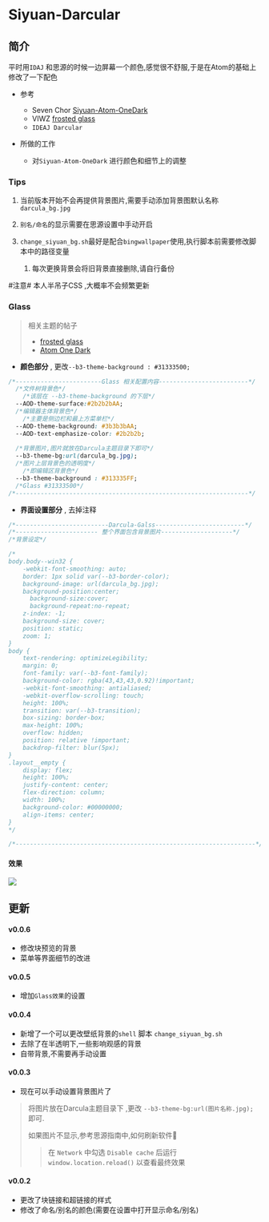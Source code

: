 # Siyuan-Darcular

## 简介

平时用`IDAJ` 和思源的时候一边屏幕一个颜色,感觉很不舒服,于是在Atom的基础上修改了一下配色

- 参考

  - Seven Chor [Siyuan-Atom-OneDark](https://github.com/zqhjl/Siyuan-Atom-OneDark)
  - VIWZ [frosted glass](https://github.com/VIWZ/frosted-glass)
  - `IDEAJ Darcular`
- 所做的工作

  - 对`Siyuan-Atom-OneDark` 进行颜色和细节上的调整

### Tips

1. 当前版本开始不会再提供背景图片,需要手动添加背景图默认名称`darcula_bg.jpg`
2. `别名/命名`的显示需要在思源设置中手动开启
3. `change_siyuan_bg.sh`最好是配合`bingwallpaper`使用,执行脚本前需要修改脚本中的路径变量

   1. 每次更换背景会将旧背景直接删除,请自行备份

#注意# 本人半吊子CSS ,大概率不会频繁更新

### Glass

> 相关主题的帖子
>
> - [frosted glass](https://ld246.com/article/1615547214602)
> - [Atom One Dark](https://ld246.com/article/1614584446482)
>

- **颜色部分** , 更改`--b3-theme-background : #31333500;`

```css
/*------------------------Glass 相关配置内容-------------------------*/
  /*文件树背景色*/
    /*该层在 --b3-theme-background 的下层*/
  --AOD-theme-surface:#2b2b2bAA;
  /*编辑器主体背景色*/
    /*主要是侧边栏和最上方菜单栏*/
  --AOD-theme-background: #3b3b3bAA;
  --AOD-text-emphasize-color: #2b2b2b;
  
  /*背景图片,图片就放在Darcula主题目录下即可*/
  --b3-theme-bg:url(darcula_bg.jpg);
  /*图片上层背景色的透明度*/
    /*即编辑区背景色*/
  --b3-theme-background : #313335FF;
  /*Glass #31333500*/
/*-----------------------------------------------------------------*/
```

- **界面设置部分** , 去掉注释

```css
/*--------------------------Darcula-Galss-------------------------*/
/*----------------------- 整个界面包含背景图片--------------------*/
/*背景设定*/

/*
body.body--win32 {
    -webkit-font-smoothing: auto;
    border: 1px solid var(--b3-border-color);
    background-image: url(darcula_bg.jpg);
    background-position:center;
	  background-size:cover;
	  background-repeat:no-repeat;
    z-index: -1;
    background-size: cover;
    position: static;
    zoom: 1;
}
body {
    text-rendering: optimizeLegibility;
    margin: 0;
    font-family: var(--b3-font-family);
    background-color: rgba(43,43,43,0.92)!important;
    -webkit-font-smoothing: antialiased;
    -webkit-overflow-scrolling: touch;
    height: 100%;
    transition: var(--b3-transition);
    box-sizing: border-box;
    max-height: 100%;
    overflow: hidden;
    position: relative !important;
    backdrop-filter: blur(5px);
}
.layout__empty {
    display: flex;
    height: 100%;
    justify-content: center;
    flex-direction: column;
    width: 100%;
    background-color: #00000000;
    align-items: center;
}
*/

/*-------------------------------------------------------------------*/
```

#### 效果

![](https://gitee.com/crowds21/pic-bed/raw/master//2021img/20210313230455.jpg)

## 更新

#### v0.0.6

- 修改块预览的背景
- 菜单等界面细节的改进


#### v0.0.5

- 增加`Glass效果`的设置

#### v0.0.4

- 新增了一个可以更改壁纸背景的`shell` 脚本 `change_siyuan_bg.sh`
- 去除了在半透明下,一些影响观感的背景
- 自带背景,不需要再手动设置

#### v0.0.3

- 现在可以手动设置背景图片了

> 将图片放在Darcula主题目录下 ,更改 `--b3-theme-bg:url(图片名称.jpg);` 即可.
>
> 如果图片不显示,参考思源指南中,如何刷新软件🐾
>
>> 在 `Network` 中勾选 `Disable cache` 后运行 `window.location.reload()` 以查看最终效果
>>
>

#### v0.0.2

- 更改了块链接和超链接的样式
- 修改了命名/别名的颜色(需要在设置中打开显示命名/别名)